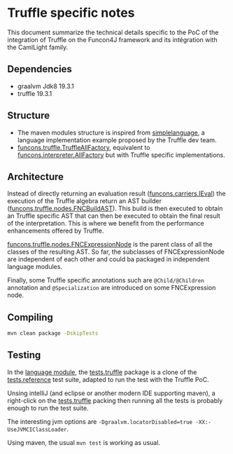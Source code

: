 # Truffle specific notes

This document summarize the technical details specific to the PoC of the integration of Truffle on the Funcon4J 
framework and its intégration with the CamlLight family.

## Dependencies

- graalvm Jdk8 19.3.1
- truffle 19.3.1

## Structure

 - The maven modules structure is inspired from [simplelanguage](https://github.com/graalvm/simplelanguage/), a language implementation example proposed by the Truffle dev team.
 - [funcons.truffle.TruffleAllFactory](funcons/truffle/TruffleAllFactory.java), equivalent to [funcons.interpreter.AllFactory](funcons/interpreter/AllFactory.java) but with Truffle specific implementations.

## Architecture

Instead of directly returning an evaluation result ([funcons.carriers.IEval](funcons/carriers/IEval.java)) the execution of the Truffle algebra return an AST builder ([funcons.truffle.nodes.FNCBuildAST](funcons/truffle/nodes/FNCBuildAST.java)).
This build is then executed to obtain an Truffle specific AST that can then be executed to obtain the final result of the interpretation.
This is where we benefit from the performance enhancements offered by Truffle.

[funcons.truffle.nodes.FNCExpressionNode](funcons/truffle/nodes/FNCExpressionNode.java) is the parent class of all the classes of the resulting AST.
So far, the subclasses of FNCExpressionNode are independent of each other and could ba packaged in independent language modules. 

Finally,  some Truffle specific annotations such are `@Child/@Children` annotation and `@Specialization` are introduced on some FNCExpression node.



## Compiling

```bash
mvn clean package -DskipTests
```

## Testing

In the [language module](./language), the [tests.truffle](language/src/test/java/tests/truffle) package is a clone of the [tests.reference](language/src/test/java/tests/truffle) test suite, adapted to run the test with the Truffle PoC.

Unsing intelliJ (and eclipse or another modern IDE supporting maven), a right-click on the [tests.truffle](language/src/test/java/tests/truffle) packing then running all the tests is probably enough to run the test suite.

The interesting jvm options are `-Dgraalvm.locatorDisabled=true -XX:-UseJVMCIClassLoader`.


Using maven, the usual `mvn test` is working as usual.